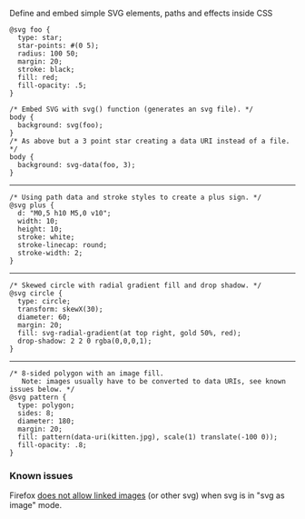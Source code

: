 
Define and embed simple SVG elements, paths and effects inside CSS


```crush
@svg foo {
  type: star;
  star-points: #(0 5);
  radius: 100 50;
  margin: 20;
  stroke: black;
  fill: red;
  fill-opacity: .5;
}

/* Embed SVG with svg() function (generates an svg file). */
body {
  background: svg(foo);
}
/* As above but a 3 point star creating a data URI instead of a file. */
body {
  background: svg-data(foo, 3);
}
```

*******

```crush
/* Using path data and stroke styles to create a plus sign. */
@svg plus {
  d: "M0,5 h10 M5,0 v10";
  width: 10;
  height: 10;
  stroke: white;
  stroke-linecap: round;
  stroke-width: 2;
}
```


*******

```crush
/* Skewed circle with radial gradient fill and drop shadow. */
@svg circle {
  type: circle;
  transform: skewX(30);
  diameter: 60;
  margin: 20;
  fill: svg-radial-gradient(at top right, gold 50%, red);
  drop-shadow: 2 2 0 rgba(0,0,0,1);
}
```

*******

```crush
/* 8-sided polygon with an image fill.
   Note: images usually have to be converted to data URIs, see known issues below. */
@svg pattern {
  type: polygon;
  sides: 8;
  diameter: 180;
  margin: 20;
  fill: pattern(data-uri(kitten.jpg), scale(1) translate(-100 0));
  fill-opacity: .8;
}
```


### Known issues

Firefox [does not allow linked images](https://bugzilla.mozilla.org/show_bug.cgi?id=628747#c0) (or other svg) when svg is in "svg as image" mode.

